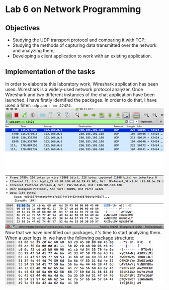 # Lab 6 on Network Programming 
## Objectives
* Studying the UDP transport protocol and comparing it with TCP;
* Studying the methods of capturing data transmitted over the network and analyzing them;
* Developing a client application to work with an existing application.
## Implementation of the tasks
In order to elaborate this laboratory work, Wireshark application has been used. Wireshark is a widely-used network protocol analyzer. Once Wireshark and two different instances of the chat application have been launched, I have firstly identified the packages. In order to do that, I have used a filter: `udp.port == 42424`. 
![alt text](https://github.com/victoriagalanciuc/PR-labs/blob/master/Lab%20%236/img/screenshot_1.png "Screenshot")
<br>
Now that we have identified our packages, it's time to start analyzing them. When a user logs in, we have the following package structure:
![alt text](https://github.com/victoriagalanciuc/PR-labs/blob/master/Lab%20%236/img/screenshot_2.png "Screenshot")